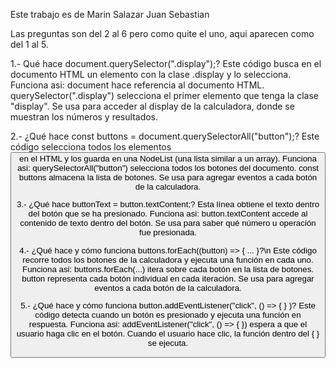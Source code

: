 Este trabajo es de Marin Salazar Juan Sebastian

Las preguntas son del 2 al 6 pero como quite el uno, aqui aparecen como del 1 al 5.

1.- Qué hace document.querySelector(".display");?
Este código busca en el documento HTML un elemento con la clase .display y lo selecciona.
Funciona asi: 
document hace referencia al documento HTML.
querySelector(".display") selecciona el primer elemento que tenga la clase "display".
Se usa para acceder al display de la calculadora, donde se muestran los números y resultados.

2.- ¿Qué hace const buttons = document.querySelectorAll("button");?
Este código selecciona todos los elementos <button> en el HTML y los guarda en una NodeList (una lista similar a un array).
Funciona asi: 
querySelectorAll("button") selecciona todos los botones del documento.
const buttons almacena la lista de botones.
Se usa para agregar eventos a cada botón de la calculadora.

3.- ¿Qué hace buttonText = button.textContent;?
Esta línea obtiene el texto dentro del botón que se ha presionado.
Funciona asi: 
button.textContent accede al contenido de texto dentro del botón.
Se usa para saber qué número u operación fue presionada.

4.- ¿Qué hace y cómo funciona buttons.forEach((button) => { ... }?\n
Este código recorre todos los botones de la calculadora y ejecuta una función en cada uno.
Funciona asi: 
buttons.forEach(...) itera sobre cada botón en la lista de botones.
button representa cada botón individual en cada iteración.
Se usa para agregar eventos a cada botón de la calculadora.

5.- ¿Qué hace y cómo funciona button.addEventListener("click", () => { } )?
Este código detecta cuando un botón es presionado y ejecuta una función en respuesta.
Funciona asi: 
addEventListener("click", () => { }) espera a que el usuario haga clic en el botón.
Cuando el usuario hace clic, la función dentro del { } se ejecuta.


